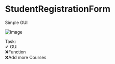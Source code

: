 # StudentRegistrationForm
Simple GUI

![image](https://github.com/ChristianJude23/StudentRegistrationForm/assets/152279955/39553050-b78f-4031-bf09-8c62b9726433)

Task: <br>
✔ GUI <br>
❌Function <br>
❌Add more Courses <br>
